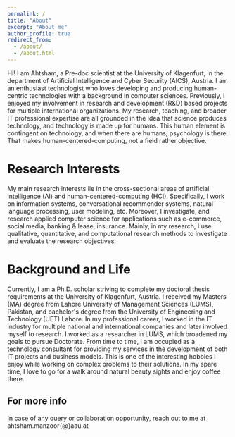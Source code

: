 ```yaml
---
permalink: /
title: "About"
excerpt: "About me"
author_profile: true
redirect_from: 
  - /about/
  - /about.html
---
```

Hi! I am Ahtsham, a Pre-doc scientist at the University of Klagenfurt, in the department of Artificial Intelligence and Cyber Security (AICS), Austria.
I am an enthusiast technologist who loves developing and producing human-centric technologies with a background in computer sciences.
Previously, I enjoyed my involvement in research and development (R&D) based projects for multiple international organizations. My research, teaching, and broader IT professional expertise are all grounded
in the idea that science produces technology, and technology is made up for humans. This human element is contingent on technology, and when there are humans, psychology is there. That makes human-centered-computing, not a field rather objective.


Research Interests
======
My main research interests lie in the cross-sectional areas of artificial intelligence (AI) and human-centered-computing (HCI). Specifically, I work on information systems, conversational recommender systems, natural language processing, user modeling, etc. Moreover, I investigate, and research applied computer science for applications such as e-commerce, social media, banking & lease, insurance.
Mainly, in my research, I use qualitative, quantitative, and computational research methods to investigate and evaluate the research objectives.



Background and Life
======
Currently, I am a Ph.D. scholar striving to complete my doctoral thesis requirements at the University of Klagenfurt, Austria.
I received my Masters (MA) degree from Lahore University of Management Sciences (LUMS), Pakistan, and bachelor's degree from the University of Engineering and Technology (UET) Lahore.
In my professional career, I worked in the IT industry for multiple national and international companies and later involved myself to research. I worked as a researcher in LUMS, which broadened my goals to pursue Doctorate.
From time to time, I am occupied as a technology consultant for providing my services in the development of both IT projects and business models. This is one of the interesting hobbies I enjoy while working on complex problems to their solutions. In my spare time, I love to go for a walk around natural beauty sights and enjoy coffee there.


For more info
------
In case of any query or collaboration opportunity, reach out to me at ahtsham.manzoor{@}aau.at
